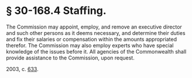 # § 30-168.4 Staffing.

<p>The Commission may appoint, employ, and remove an executive director and such other persons as it deems necessary, and determine their duties and fix their salaries or compensation within the amounts appropriated therefor. The Commission may also employ experts who have special knowledge of the issues before it. All agencies of the Commonwealth shall provide assistance to the Commission, upon request.</p><p>2003, c. <a href='http://lis.virginia.gov/cgi-bin/legp604.exe?031+ful+CHAP0633'>633</a>.</p>